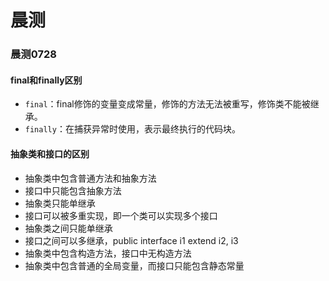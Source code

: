 # 晨测

### 晨测0728

#### final和finally区别

* `final`：final修饰的变量变成常量，修饰的方法无法被重写，修饰类不能被继承。
* `finally`：在捕获异常时使用，表示最终执行的代码块。

#### 抽象类和接口的区别

* 抽象类中包含普通方法和抽象方法
* 接口中只能包含抽象方法
* 抽象类只能单继承
* 接口可以被多重实现，即一个类可以实现多个接口
* 抽象类之间只能单继承
* 接口之间可以多继承，public interface i1 extend i2, i3
* 抽象类中包含构造方法，接口中无构造方法
* 抽象类中包含普通的全局变量，而接口只能包含静态常量